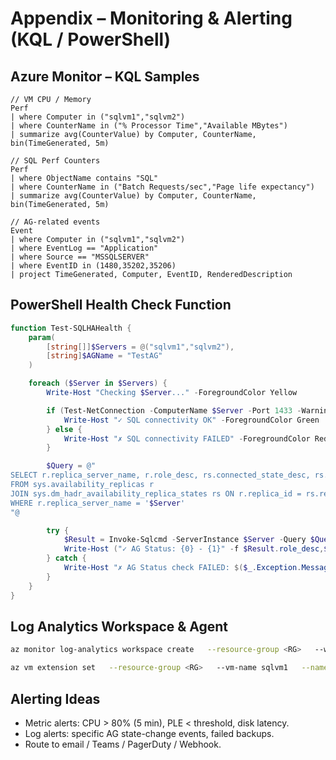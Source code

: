 # Appendix – Monitoring & Alerting (KQL / PowerShell)

## Azure Monitor – KQL Samples

```kusto
// VM CPU / Memory
Perf
| where Computer in ("sqlvm1","sqlvm2")
| where CounterName in ("% Processor Time","Available MBytes")
| summarize avg(CounterValue) by Computer, CounterName, bin(TimeGenerated, 5m)
```

```kusto
// SQL Perf Counters
Perf
| where ObjectName contains "SQL"
| where CounterName in ("Batch Requests/sec","Page life expectancy")
| summarize avg(CounterValue) by Computer, CounterName, bin(TimeGenerated, 5m)
```

```kusto
// AG-related events
Event
| where Computer in ("sqlvm1","sqlvm2")
| where EventLog == "Application"
| where Source == "MSSQLSERVER"
| where EventID in (1480,35202,35206)
| project TimeGenerated, Computer, EventID, RenderedDescription
```

## PowerShell Health Check Function

```powershell
function Test-SQLHAHealth {
    param(
        [string[]]$Servers = @("sqlvm1","sqlvm2"),
        [string]$AGName = "TestAG"
    )

    foreach ($Server in $Servers) {
        Write-Host "Checking $Server..." -ForegroundColor Yellow

        if (Test-NetConnection -ComputerName $Server -Port 1433 -WarningAction SilentlyContinue) {
            Write-Host "✓ SQL connectivity OK" -ForegroundColor Green
        } else {
            Write-Host "✗ SQL connectivity FAILED" -ForegroundColor Red
        }

        $Query = @"
SELECT r.replica_server_name, r.role_desc, rs.connected_state_desc, rs.synchronization_health_desc
FROM sys.availability_replicas r
JOIN sys.dm_hadr_availability_replica_states rs ON r.replica_id = rs.replica_id
WHERE r.replica_server_name = '$Server'
"@

        try {
            $Result = Invoke-Sqlcmd -ServerInstance $Server -Query $Query
            Write-Host ("✓ AG Status: {0} - {1}" -f $Result.role_desc,$Result.synchronization_health_desc) -ForegroundColor Green
        } catch {
            Write-Host "✗ AG Status check FAILED: $($_.Exception.Message)" -ForegroundColor Red
        }
    }
}
```

## Log Analytics Workspace & Agent

```bash
az monitor log-analytics workspace create   --resource-group <RG>   --workspace-name sql-logs   --location <LOC>

az vm extension set   --resource-group <RG>   --vm-name sqlvm1   --name MicrosoftMonitoringAgent   --publisher Microsoft.EnterpriseCloud.Monitoring   --settings '{"workspaceId":"<WS-ID>"}'   --protected-settings '{"workspaceKey":"<WS-KEY>"}'
```

## Alerting Ideas

- Metric alerts: CPU > 80% (5 min), PLE < threshold, disk latency.  
- Log alerts: specific AG state-change events, failed backups.  
- Route to email / Teams / PagerDuty / Webhook.
